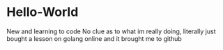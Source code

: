 # Hello-World
New and learning to code
No clue as to what im really doing, literally just bought a lesson on golang online and it brought me to github
